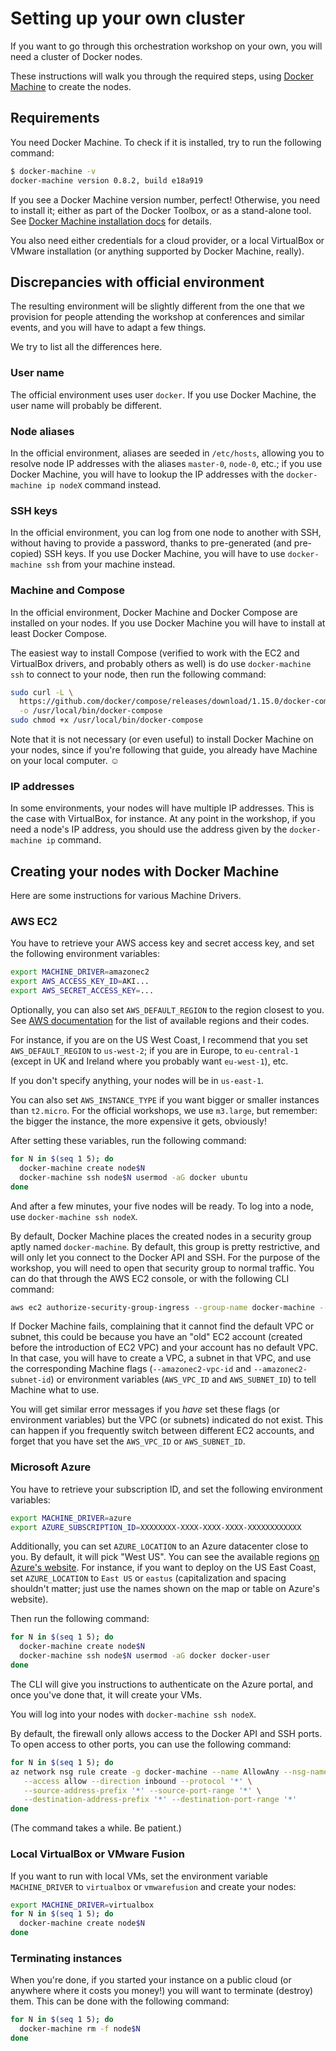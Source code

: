 # Setting up your own cluster 
If you want to go through this orchestration workshop on your own,
you will need a cluster of Docker nodes.

These instructions will walk you through the required steps,
using [Docker Machine](https://docs.docker.com/machine/) to
create the nodes.


## Requirements

You need Docker Machine. To check if it is installed, try to
run the following command:

```bash
$ docker-machine -v
docker-machine version 0.8.2, build e18a919
```

If you see a Docker Machine version number, perfect! Otherwise,
you need to install it; either as part of the Docker Toolbox,
or as a stand-alone tool. See [Docker Machine installation docs](
https://docs.docker.com/machine/install-machine/) for details.

You also need either credentials for a cloud provider, or a
local VirtualBox or VMware installation (or anything supported
by Docker Machine, really).


## Discrepancies with official environment

The resulting environment will be slightly different from the
one that we provision for people attending the workshop at
conferences and similar events, and you will have to adapt a
few things.

We try to list all the differences here.


### User name

The official environment uses user `docker`. If you use
Docker Machine, the user name will probably be different.

### Node aliases

In the official environment, aliases are seeded in
`/etc/hosts`, allowing you to resolve node IP addresses
with the aliases `master-0`, `node-0`, etc.; if you use
Docker Machine, you will have to lookup the IP addresses
with the `docker-machine ip nodeX` command instead.

### SSH keys

In the official environment, you can log from one node
to another with SSH, without having to provide a password,
thanks to pre-generated (and pre-copied) SSH keys.
If you use Docker Machine, you will have to use
`docker-machine ssh` from your machine instead.

### Machine and Compose

In the official environment, Docker Machine and Docker
Compose are installed on your nodes. If you use Docker
Machine you will have to install at least Docker Compose.

The easiest way to install Compose (verified to work
with the EC2 and VirtualBox drivers, and probably others
as well) is do use `docker-machine ssh` to connect
to your node, then run the following command:

```bash
sudo curl -L \
  https://github.com/docker/compose/releases/download/1.15.0/docker-compose-`uname -s`-`uname -m` \
  -o /usr/local/bin/docker-compose
sudo chmod +x /usr/local/bin/docker-compose
```

Note that it is not necessary (or even useful) to
install Docker Machine on your nodes, since if you're
following that guide, you already have Machine on
your local computer. ☺


### IP addresses

In some environments, your nodes will have multiple
IP addresses. This is the case with VirtualBox, for
instance. At any point in the workshop, if you need
a node's IP address, you should use the address
given by the `docker-machine ip` command.


## Creating your nodes with Docker Machine

Here are some instructions for various Machine Drivers.


### AWS EC2

You have to retrieve your AWS access key and secret access key,
and set the following environment variables:

```bash
export MACHINE_DRIVER=amazonec2
export AWS_ACCESS_KEY_ID=AKI...
export AWS_SECRET_ACCESS_KEY=...
```

Optionally, you can also set `AWS_DEFAULT_REGION` to the region
closest to you. See [AWS documentation](http://docs.aws.amazon.com/AWSEC2/latest/UserGuide/using-regions-availability-zones.html#concepts-available-regions)
for the list of available regions and their codes.

For instance, if you are on the US West Coast, I recommend
that you set `AWS_DEFAULT_REGION` to `us-west-2`; if you are
in Europe, to `eu-central-1` (except in UK and Ireland where
you probably want `eu-west-1`), etc.

If you don't specify anything, your nodes will be in `us-east-1`.

You can also set `AWS_INSTANCE_TYPE` if you want bigger or smaller
instances than `t2.micro`. For the official workshops, we use
`m3.large`, but remember: the bigger the instance, the more
expensive it gets, obviously!

After setting these variables, run the following command:

```bash
for N in $(seq 1 5); do
  docker-machine create node$N
  docker-machine ssh node$N usermod -aG docker ubuntu
done
```

And after a few minutes, your five nodes will be ready. To log
into a node, use `docker-machine ssh nodeX`.

By default, Docker Machine places the created nodes in a
security group aptly named `docker-machine`. By default, this
group is pretty restrictive, and will only let you connect
to the Docker API and SSH. For the purpose of the workshop,
you will need to open that security group to normal traffic.
You can do that through the AWS EC2 console, or with the
following CLI command:

```bash
aws ec2 authorize-security-group-ingress --group-name docker-machine --protocol -1 --cidr 0.0.0.0/0
```

If Docker Machine fails, complaining that it cannot find
the default VPC or subnet, this could be because you have
an "old" EC2 account (created before the introduction of EC2
VPC) and your account has no default VPC. In that case,
you will have to create a VPC, a subnet in that VPC,
and use the corresponding Machine flags (`--amazonec2-vpc-id`
and `--amazonec2-subnet-id`) or environment variables
(`AWS_VPC_ID` and `AWS_SUBNET_ID`) to tell Machine what to use.

You will get similar error messages if you *have* set these
flags (or environment variables) but the VPC (or subnets)
indicated do not exist. This can happen if you frequently
switch between different EC2 accounts, and forget that you
have set the `AWS_VPC_ID` or `AWS_SUBNET_ID`.


### Microsoft Azure

You have to retrieve your subscription ID, and set the following environment
variables:

```bash
export MACHINE_DRIVER=azure
export AZURE_SUBSCRIPTION_ID=XXXXXXXX-XXXX-XXXX-XXXX-XXXXXXXXXXXX
```

Additionally, you can set `AZURE_LOCATION` to an Azure datacenter
close to you. By default, it will pick "West US". You can see
the available regions [on Azure's website](
https://azure.microsoft.com/en-us/regions/services/).
For instance, if you want to deploy on the US East Coast,
set `AZURE_LOCATION` to `East US` or `eastus` (capitalization
and spacing shouldn't matter; just use the names shown on the
map or table on Azure's website).

Then run the following command:

```bash
for N in $(seq 1 5); do
  docker-machine create node$N
  docker-machine ssh node$N usermod -aG docker docker-user
done
```

The CLI will give you instructions to authenticate on the Azure portal,
and once you've done that, it will create your VMs.

You will log into your nodes with `docker-machine ssh nodeX`.

By default, the firewall only allows access to the Docker API
and SSH ports. To open access to other ports, you can use the
following command:

```bash
for N in $(seq 1 5); do
az network nsg rule create -g docker-machine --name AllowAny --nsg-name node$N-firewall \
   --access allow --direction inbound --protocol '*' \
   --source-address-prefix '*' --source-port-range '*' \
   --destination-address-prefix '*' --destination-port-range '*'
done
```

(The command takes a while. Be patient.)


### Local VirtualBox or VMware Fusion

If you want to run with local VMs, set the environment variable
`MACHINE_DRIVER` to `virtualbox` or `vmwarefusion` and create your nodes:

```bash
export MACHINE_DRIVER=virtualbox
for N in $(seq 1 5); do
  docker-machine create node$N
done
```


### Terminating instances

When you're done, if you started your instance on a public
cloud (or anywhere where it costs you money!) you will want to
terminate (destroy) them. This can be done with the following
command:

```bash
for N in $(seq 1 5); do
  docker-machine rm -f node$N
done
```



